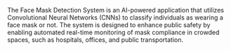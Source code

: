 The Face Mask Detection System is an AI-powered application that utilizes Convolutional Neural Networks (CNNs) to classify individuals as wearing a face mask or not. The system is designed to enhance public safety by enabling automated real-time monitoring of mask compliance in crowded spaces, such as hospitals, offices, and public transportation.
